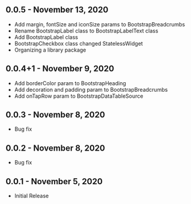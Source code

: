 ## 0.0.5 - November 13, 2020

- Add margin, fontSize and iconSize params to BootstrapBreadcrumbs
- Rename BootstrapLabel class to BootstrapLabelText class
- Add BootstrapLabel class
- BootstrapCheckbox class changed StatelessWidget
- Organizing a library package

## 0.0.4+1 - November 9, 2020

- Add borderColor param to BootstrapHeading
- Add decoration and padding param to BootstrapBreadcrumbs
- Add onTapRow param to BootstrapDataTableSource

## 0.0.3 - November 8, 2020

- Bug fix

## 0.0.2 - November 8, 2020

- Bug fix

## 0.0.1 - November 5, 2020

- Initial Release
